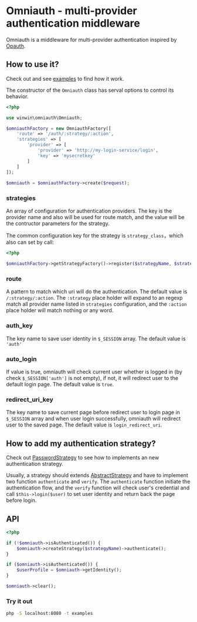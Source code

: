 # Omniauth - multi-provider authentication middleware

Omniauth is a middleware for multi-provider authentication inspired by [Opauth](http://opauth.org).

## How to use it?

Check out and see [examples](examples/index.php) to find how it work.

The constructor of the `Omniauth` class has serval options to control its behavior.

```php
<?php

use winwin\omniauth\Omniauth;

$omniauthFactory = new OmniauthFactory([
    'route' => '/auth/:strategy/:action',
    'strategies' => [
        'provider' => [
            'provider' => 'http://my-login-service/login',
            'key' => 'mysecretkey'
        ]
    ]
]);
    
$omniauth = $omniauthFactory->create($request);
```

### strategies

An array of configuration for authentication providers.
The key is the provider name and also will be used for route match,
and the value will be the contructor parameters for the strategy.

The common configuration key for the strategy is `strategy_class`，which also can set
by call:

```php
<?php

$omniauthFactory->getStrategyFactory()->register($strategyName, $strategyClass);
```

### route

A pattern to match which uri will do the authentication.
The default value is `/:strategy/:action`. The `:strategy` place holder
will expand to an regexp match all provider name listed in `strategies` configuration,
and the `:action` place holder will match nothing or any word.

### auth_key

The key name to save user identity in `$_SESSION` array. The default value is `'auth'`

### auto_login

If value is true, omniauth will check current user whether is logged in (by check `$_SESSION['auth']` is not empty),
if not, it will redirect user to the default login page. The default value is `true`.

### redirect_uri_key

The key name to save current page before redirect user to login page in `$_SESSION` array and when user login successfully,
omniauth will redirect user to the saved page.
The default value is `login_redirect_uri`.

## How to add my authentication strategy?

Check out [PasswordStrategy](tests/strategies/PasswordStrategy.php) to see how to implements an new authentication strategy.

Usually, a strategy should extends [AbstractStrategy](src/AbstractStrategy.php) and have to implement two function `authenticate` and `verify`.
The `authenticate` function initiate the authentication flow,
and the `verify` function will check user's credential and call `$this->login($user)` to set user identity and return back the page before login.

## API

```php
<?php

if (!$omniauth->isAuthenticated()) {
    $omniauth->createStrategy($strategyName)->authenticate();
}

if ($omniauth->isAuthenticated()) {
    $userProfile = $omniauth->getIdentity();
}

$omniauth->clear();
```
### Try it out

```bash
php -S localhost:8080 -t examples
```
